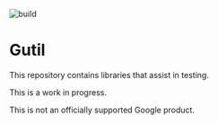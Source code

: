![build](https://github.com/matthewtlam/gutil/workflows/build/badge.svg)

# Gutil

This repository contains libraries that assist in testing.

This is a work in progress.

This is not an officially supported Google product.
